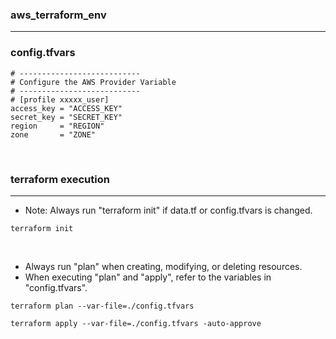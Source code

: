 ### aws_terraform_env
---
### config.tfvars
```
# ---------------------------
# Configure the AWS Provider Variable
# ---------------------------
# [profile xxxxx_user]
access_key = "ACCESS_KEY"
secret_key = "SECRET_KEY"
region     = "REGION"
zone       = "ZONE"
```
<br>

### terraform execution
---
* Note: Always run "terraform init" if data.tf or config.tfvars is changed.
```
terraform init
```
<br>

* Always run "plan" when creating, modifying, or deleting resources.
* When executing "plan" and "apply", refer to the variables in "config.tfvars".
```
terraform plan --var-file=./config.tfvars
```
```
terraform apply --var-file=./config.tfvars -auto-approve
```